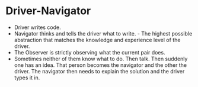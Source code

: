 # Driver-Navigator

* Driver writes code.
* Navigator thinks and tells the driver what to write. - The highest possible abstraction that matches the knowledge and experience level of the driver.
* The Observer is strictly observing what the current pair does.
* Sometimes neither of them know what to do. Then talk. Then suddenly one has an idea. That person becomes the navigator and the other the driver. The navigator then needs to explain the solution and the driver types it in.



